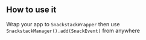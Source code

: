 
## How to use it

Wrap your app to `SnackstackWrapper` then use `SnackstackManager().add(SnackEvent)` from anywhere
